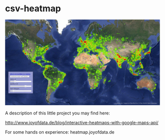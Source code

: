csv-heatmap
===========

![world population](world-population.jpeg "World Population")

A description of this little project you may find here:

http://www.joyofdata.de/blog/interactive-heatmaps-with-google-maps-api/

For some hands on experience: heatmap.joyofdata.de

